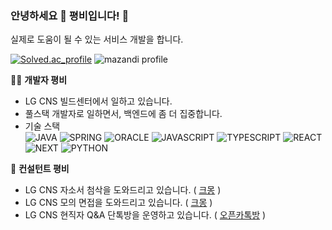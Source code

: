 
### 안녕하세요 👋 평비입니다! 🐝

실제로 도움이 될 수 있는 서비스 개발을 합니다.

[![Solved.ac_profile](http://mazassumnida.wtf/api/v2/generate_badge?boj=pyeongbee0806)](https://solved.ac/pyeongbee0806)
![mazandi profile](http://mazandi.herokuapp.com/api?handle=pyeongbee0806&theme=warm)

👨‍💻 **개발자 평비**
- LG CNS 빌드센터에서 일하고 있습니다.
- 풀스택 개발자로 일하면서, 백엔드에 좀 더 집중합니다.
- 기술 스택  
![JAVA](https://img.shields.io/badge/Java-red.svg?&style=for-the-badge&logo=Gradle&logoColor=white)
![SPRING](https://img.shields.io/badge/spring-6DB33F?style=for-the-badge&logo=spring&logoColor=white)
![ORACLE](https://img.shields.io/badge/oracle-F80000?style=for-the-badge&logo=oracle&logoColor=white)
![JAVASCRIPT](https://img.shields.io/badge/JavaScript-F7DF1E?style=for-the-badge&logo=JavaScript&logoColor=black)
![TYPESCRIPT](https://img.shields.io/badge/TypeScript-3178C6?style=for-the-badge&logo=TypeScript&logoColor=white)
![REACT](https://img.shields.io/badge/react-61DAFB?style=for-the-badge&logo=react&logoColor=black)
![NEXT](https://img.shields.io/badge/Next.js-000000?style=for-the-badge&logo=nextdotjs&logoColor=white)
![PYTHON](https://img.shields.io/badge/Python-3776AB?style=for-the-badge&logo=Python&logoColor=white)

🐝 **컨설턴트 평비**
- LG CNS 자소서 첨삭을 도와드리고 있습니다. ( [크몽](https://kmong.com/gig/510359) )
- LG CNS 모의 면접을 도와드리고 있습니다. ( [크몽](https://kmong.com/gig/526344) )
- LG CNS 현직자 Q&A 단톡방을 운영하고 있습니다. ( [오픈카톡방](https://open.kakao.com/o/gbuVErVf) )

<!--
**PyeongBee/PyeongBee** is a ✨ _special_ ✨ repository because its `README.md` (this file) appears on your GitHub profile.

Here are some ideas to get you started:

- 🔭 I’m currently working on ...
- 🌱 I’m currently learning ...
- 👯 I’m looking to collaborate on ...
- 🤔 I’m looking for help with ...
- 💬 Ask me about ...
- 📫 How to reach me: ...
- 😄 Pronouns: ...
- ⚡ Fun fact: ...
-->
